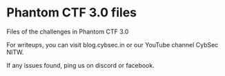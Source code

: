 # Phantom CTF 3.0 files

Files of the challenges in Phantom CTF 3.0

For writeups, you can visit blog.cybsec.in or our YouTube channel CybSec NITW.

If any issues found, ping us on discord or facebook.
